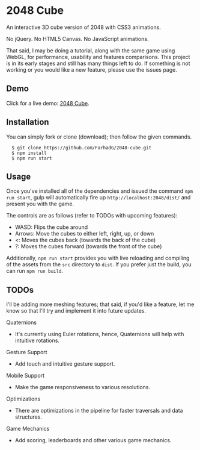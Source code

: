 2048 Cube
====

An interactive 3D cube version of 2048 with CSS3 animations.

No jQuery. No HTML5 Canvas. No JavaScript animations.

That said, I may be doing a tutorial, along with the same game using WebGL, for performance, usability and features comparisons. This project is in its early stages and still has many things left to do. If something is not working or you would like a new feature, please use the issues page.

## Demo

Click for a live demo: <a href="http://farhadg.github.io/2048-cube/dist/" target="_blank">2048 Cube</a>.

## Installation

You can simply fork or clone (download); then follow the given commands.

```
  $ git clone https://github.com/FarhadG/2048-cube.git
  $ npm install
  $ npm run start
```

## Usage

Once you've installed all of the dependencies and issued the command `npm run start`, gulp will automatically fire up `http://localhost:2048/dist/` and present you with the game.

The controls are as follows (refer to TODOs with upcoming features):
- WASD: Flips the cube around
- Arrows: Move the cubes to either left, right, up, or down
- <: Moves the cubes back (towards the back of the cube)
- ?: Moves the cubes forward (towards the front of the cube)

Additionally, `npm run start` provides you with live reloading and compiling of the assets from the `src` directory to `dist`. If you prefer just the build, you can run `npm run build`.

## TODOs

I'll be adding more meshing features; that said, if you'd like a feature, let me know so that I'll try and implement it into future updates.


Quaternions
- It's currently using Euler rotations, hence, Quaternions will help with intuitive rotations.

Gesture Support
- Add touch and intuitive gesture support.

Mobile Support
- Make the game responsiveness to various resolutions.

Optimizations
- There are optimizations in the pipeline for faster traversals and data structures.

Game Mechanics
- Add scoring, leaderboards and other various game mechanics.

